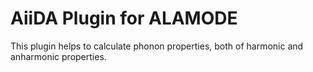 AiiDA Plugin for ALAMODE
=============================

This plugin helps to calculate phonon properties, both of harmonic and anharmonic properties.



